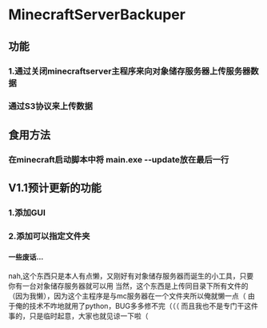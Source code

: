 # MinecraftServerBackuper
## 功能
### 1.通过关闭minecraftserver主程序来向对象储存服务器上传服务器数据
### 通过S3协议来上传数据
## 食用方法
### 在minecraft启动脚本中将 main.exe --update放在最后一行
## V1.1预计更新的功能
### 1.添加GUI
### 2.添加可以指定文件夹
#### 一些废话...
nah,这个东西只是本人有点懒，又刚好有对象储存服务器而诞生的小工具，只要你有一台对象储存服务器就可以用
当然，这个东西是上传同目录下所有文件的（因为我懒），因为这个主程序是与mc服务器在一个文件夹所以俺就懒一点（
由于俺的技术不咋地就用了python，BUG多多修不完（（（
而且我也不是专门干这件事的，只是临时起意，大家也就见谅一下啦（
